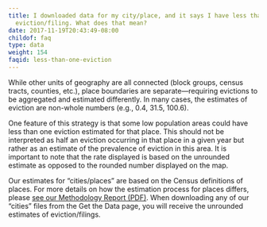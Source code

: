 ```yaml
---
title: I downloaded data for my city/place, and it says I have less than one
  eviction/filing. What does that mean?
date: 2017-11-19T20:43:49-08:00
childof: faq
type: data
weight: 154
faqid: less-than-one-eviction
---
```

While other units of geography are all connected (block groups, census tracts, counties, etc.), place boundaries are separate—requiring evictions to be aggregated and estimated differently. In many cases, the estimates of eviction are non-whole numbers (e.g., 0.4, 31.5, 100.6).

One feature of this strategy is that some low population areas could have less than one eviction estimated for that place. This should not be interpreted as half an eviction occurring in that place in a given year but rather as an estimate of the prevalence of eviction in this area. It is important to note that the rate displayed is based on the unrounded estimate as opposed to the rounded number displayed on the map.

Our estimates for “cities/places” are based on the Census definitions of places. For more details on how the estimation process for places differs, please [see our Methodology Report (PDF)](https://evictionlab.org/docs/Eviction_Lab_Methodology_Report_2022.pdf). When downloading any of our “cities” files from the Get the Data page, you will receive the unrounded estimates of eviction/filings.